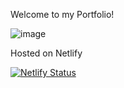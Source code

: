Welcome to my Portfolio!

![image](https://firebasestorage.googleapis.com/v0/b/portfolio-1e947.appspot.com/o/preview.webp?alt=media&token=42ac4a3c-f360-4611-9ecd-733277e58750)

Hosted on Netlify

[![Netlify Status](https://api.netlify.com/api/v1/badges/95367d29-fed6-433e-9734-e8632223353a/deploy-status)](https://app.netlify.com/sites/juanportalg/deploys)
